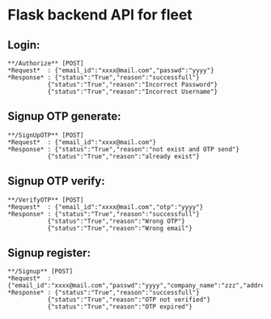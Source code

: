 # Flask backend API for fleet

## Login:
    **/Authorize** [POST]
    *Request*  : {"email_id":"xxxx@mail.com","passwd":"yyyy"}
    *Response* : {"status":"True","reason":"successfull"}
               {"status":"True","reason":"Incorrect Password"}
               {"status":"True","reason":"Incorrect Username"}

## Signup OTP generate:
    **/SignUpOTP** [POST]
    *Request*  : {"email_id":"xxxx@mail.com"}
    *Response* : {"status":"True","reason":"not exist and OTP send"}
               {"status":"True","reason":"already exist"}

## Signup OTP verify:
    **/VerifyOTP** [POST]
    *Request*  : {"email_id":"xxxx@mail.com","otp":"yyyy"}
    *Response* : {"status":"True","reason":"successfull"}
               {"status":"True","reason":"Wrong OTP"}
               {"status":"True","reason":"Wrong email"}

## Signup register:
    **/Signup** [POST]
    *Request*  : {"email_id":"xxxx@mail.com","passwd":"yyyy","company_name":"zzz","address":"aaa","phonenumber":"1234567890","zipcode":"123456","country":"bbb"}
    *Response* : {"status":"True","reason":"successfull"}
               {"status":"True","reason":"OTP not verified"}
               {"status":"True","reason":"OTP expired"}